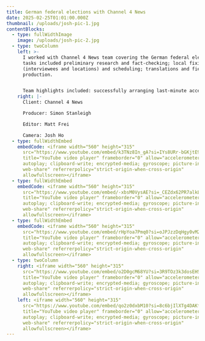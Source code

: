 ```yaml
---
title: German federal elections with Channel 4 News
date: 2025-02-25T01:01:00.000Z
thumbnail: /uploads/josh-pic-1.jpg
contentBlocks:
  - type: fullWidthImage
    image: /uploads/josh-pic-2.jpg
  - type: twoColumn
    left: >-
      I worked with Channel 4 News team covering the German federal election. My
      tasks included preliminary research and fact-checking; local fixing
      (interviewees and locations) and scheduling; translations and field
      production.


      Team highlights included: successfully arranging last-minute access to a final pre-election event with Friedrich Merz, including presenting on-site during the event; gaining access to some of the key AfD politicians, including Alice Weidel, Beatrix von Storch (long-form studio interview) and Rene Springer (on-location interview); safely accessing two AfD rallies and gaining relevant vox pops; securing valuable live guests on a very short notice.
    right: |-
      Client: Channel 4 News

      Producer: Simon Stanleigh

      Editor: Matt Frei

      Camera: Josh Ho
  - type: fullWidthEmbed
    embedCode: <iframe width="560" height="315"
      src="https://www.youtube.com/embed/k3TNz8In_gA?si=IYs8URr-bGKjtE9M"
      title="YouTube video player" frameborder="0" allow="accelerometer;
      autoplay; clipboard-write; encrypted-media; gyroscope; picture-in-picture;
      web-share" referrerpolicy="strict-origin-when-cross-origin"
      allowfullscreen></iframe>
  - type: fullWidthEmbed
    embedCode: <iframe width="560" height="315"
      src="https://www.youtube.com/embed/-xbsM0VysAE?si=_CEZdx62PR7alkLU"
      title="YouTube video player" frameborder="0" allow="accelerometer;
      autoplay; clipboard-write; encrypted-media; gyroscope; picture-in-picture;
      web-share" referrerpolicy="strict-origin-when-cross-origin"
      allowfullscreen></iframe>
  - type: fullWidthEmbed
    embedCode: <iframe width="560" height="315"
      src="https://www.youtube.com/embed/rHpYoa7Pmq0?si=oJPJzzDqHgy0vM2O"
      title="YouTube video player" frameborder="0" allow="accelerometer;
      autoplay; clipboard-write; encrypted-media; gyroscope; picture-in-picture;
      web-share" referrerpolicy="strict-origin-when-cross-origin"
      allowfullscreen></iframe>
  - type: twoColumn
    right: <iframe width="560" height="315"
      src="https://www.youtube.com/embed/o2D0gcM68YU?si=3R9TOz3k3dosEHSq"
      title="YouTube video player" frameborder="0" allow="accelerometer;
      autoplay; clipboard-write; encrypted-media; gyroscope; picture-in-picture;
      web-share" referrerpolicy="strict-origin-when-cross-origin"
      allowfullscreen></iframe>
    left: <iframe width="560" height="315"
      src="https://www.youtube.com/embed/qo2z0dxbM10?si=8c6bjIlXTg4DAKfK"
      title="YouTube video player" frameborder="0" allow="accelerometer;
      autoplay; clipboard-write; encrypted-media; gyroscope; picture-in-picture;
      web-share" referrerpolicy="strict-origin-when-cross-origin"
      allowfullscreen></iframe>
---
```

